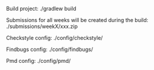 Build project:
./gradlew build

Submissions for all weeks will be created during the build:
./submissions/weekX/xxx.zip

Checkstyle config:
./config/checkstyle/

Findbugs config:
./config/findbugs/

Pmd config:
./config/pmd/
